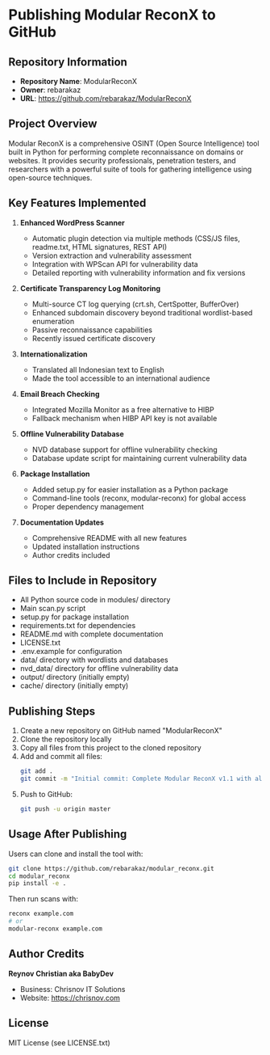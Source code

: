 # Publishing Modular ReconX to GitHub

## Repository Information
- **Repository Name**: ModularReconX
- **Owner**: rebarakaz
- **URL**: https://github.com/rebarakaz/ModularReconX

## Project Overview
Modular ReconX is a comprehensive OSINT (Open Source Intelligence) tool built in Python for performing complete reconnaissance on domains or websites. It provides security professionals, penetration testers, and researchers with a powerful suite of tools for gathering intelligence using open-source techniques.

## Key Features Implemented
1. **Enhanced WordPress Scanner**
   - Automatic plugin detection via multiple methods (CSS/JS files, readme.txt, HTML signatures, REST API)
   - Version extraction and vulnerability assessment
   - Integration with WPScan API for vulnerability data
   - Detailed reporting with vulnerability information and fix versions

2. **Certificate Transparency Log Monitoring**
   - Multi-source CT log querying (crt.sh, CertSpotter, BufferOver)
   - Enhanced subdomain discovery beyond traditional wordlist-based enumeration
   - Passive reconnaissance capabilities
   - Recently issued certificate discovery

3. **Internationalization**
   - Translated all Indonesian text to English
   - Made the tool accessible to an international audience

4. **Email Breach Checking**
   - Integrated Mozilla Monitor as a free alternative to HIBP
   - Fallback mechanism when HIBP API key is not available

5. **Offline Vulnerability Database**
   - NVD database support for offline vulnerability checking
   - Database update script for maintaining current vulnerability data

6. **Package Installation**
   - Added setup.py for easier installation as a Python package
   - Command-line tools (reconx, modular-reconx) for global access
   - Proper dependency management

7. **Documentation Updates**
   - Comprehensive README with all new features
   - Updated installation instructions
   - Author credits included

## Files to Include in Repository
- All Python source code in modules/ directory
- Main scan.py script
- setup.py for package installation
- requirements.txt for dependencies
- README.md with complete documentation
- LICENSE.txt
- .env.example for configuration
- data/ directory with wordlists and databases
- nvd_data/ directory for offline vulnerability data
- output/ directory (initially empty)
- cache/ directory (initially empty)

## Publishing Steps
1. Create a new repository on GitHub named "ModularReconX"
2. Clone the repository locally
3. Copy all files from this project to the cloned repository
4. Add and commit all files:
   ```bash
   git add .
   git commit -m "Initial commit: Complete Modular ReconX v1.1 with all features"
   ```
5. Push to GitHub:
   ```bash
   git push -u origin master
   ```

## Usage After Publishing
Users can clone and install the tool with:
```bash
git clone https://github.com/rebarakaz/modular_reconx.git
cd modular_reconx
pip install -e .
```

Then run scans with:
```bash
reconx example.com
# or
modular-reconx example.com
```

## Author Credits
**Reynov Christian aka BabyDev**
- Business: Chrisnov IT Solutions
- Website: https://chrisnov.com

## License
MIT License (see LICENSE.txt)